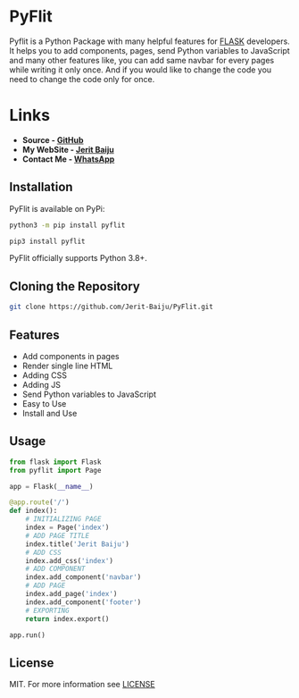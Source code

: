 # PyFlit
Pyflit is a Python Package with many helpful features for [FLASK](https://pypi.org/project/Flask/) developers. It helps you to add components, pages, send Python variables to JavaScript and many other features like, you can add same navbar for every pages while writing it only once. And if you would like to change the code you need to change the code only for once.

# Links

- **Source - [GitHub](https://jerit.in/github)**
- **My WebSite - [Jerit Baiju](https://jerit.in)**
- **Contact Me - [WhatsApp](https://jerit.in/whatsapp)**

## Installation

PyFlit is available on PyPi:

```bash
python3 -m pip install pyflit
```

```bash
pip3 install pyflit
```

PyFlit officially supports Python 3.8+.

## Cloning the Repository

```bash
git clone https://github.com/Jerit-Baiju/PyFlit.git
```

## Features

- Add components in pages
- Render single line HTML
- Adding CSS
- Adding JS
- Send Python variables to JavaScript
- Easy to Use
- Install and Use

## Usage

```py
from flask import Flask
from pyflit import Page

app = Flask(__name__)

@app.route('/')
def index():
    # INITIALIZING PAGE
    index = Page('index')
    # ADD PAGE TITLE
    index.title('Jerit Baiju')
    # ADD CSS
    index.add_css('index')
    # ADD COMPONENT
    index.add_component('navbar')
    # ADD PAGE
    index.add_page('index')
    index.add_component('footer')
    # EXPORTING
    return index.export()

app.run()

```

## License

MIT.
For more information see [LICENSE](https://github.com/Jerit-Baiju/PyFlit/blob/master/LICENSE)
